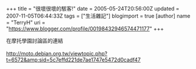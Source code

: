 +++
title = "很壞很壞的駭客!"
date = 2005-05-24T20:56:00Z
updated = 2007-11-05T06:44:33Z
tags = ["生活雜記"]
blogimport = true 
[author]
	name = "TerryH"
	uri = "https://www.blogger.com/profile/00198432946574471177"
+++

在摩托學園討論區的連結<br /><br /><a href="http://moto.debian.org.tw/viewtopic.php?t=6572&amp;sid=5c7effd221de7ae1747e5472d0cadf47">http://moto.debian.org.tw/viewtopic.php?t=6572&amp;sid=5c7effd221de7ae1747e5472d0cadf47</a>

